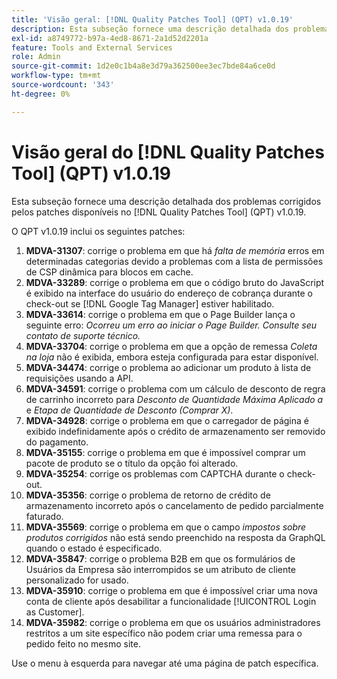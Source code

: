 ```yaml
---
title: 'Visão geral: [!DNL Quality Patches Tool] (QPT) v1.0.19'
description: Esta subseção fornece uma descrição detalhada dos problemas corrigidos pelos patches disponíveis no [!DNL Quality Patches Tool] (QPT) v1.0.19.
exl-id: a8749772-b97a-4ed8-8671-2a1d52d2201a
feature: Tools and External Services
role: Admin
source-git-commit: 1d2e0c1b4a8e3d79a362500ee3ec7bde84a6ce0d
workflow-type: tm+mt
source-wordcount: '343'
ht-degree: 0%

---
```


# Visão geral do [!DNL Quality Patches Tool] (QPT) v1.0.19

Esta subseção fornece uma descrição detalhada dos problemas corrigidos pelos patches disponíveis no [!DNL Quality Patches Tool] (QPT) v1.0.19.

O QPT v1.0.19 inclui os seguintes patches:

1. **MDVA-31307**: corrige o problema em que há *falta de memória* erros em determinadas categorias devido a problemas com a lista de permissões de CSP dinâmica para blocos em cache.
1. **MDVA-33289**: corrige o problema em que o código bruto do JavaScript é exibido na interface do usuário do endereço de cobrança durante o check-out se [!DNL Google Tag Manager] estiver habilitado.
1. **MDVA-33614**: corrige o problema em que o Page Builder lança o seguinte erro: *Ocorreu um erro ao iniciar o Page Builder. Consulte seu contato de suporte técnico.*
1. **MDVA-33704**: corrige o problema em que a opção de remessa *Coleta na loja* não é exibida, embora esteja configurada para estar disponível.
1. **MDVA-34474**: corrige o problema ao adicionar um produto à lista de requisições usando a API.
1. **MDVA-34591**: corrige o problema com um cálculo de desconto de regra de carrinho incorreto para *Desconto de Quantidade Máxima Aplicado a* e *Etapa de Quantidade de Desconto (Comprar X)*.
1. **MDVA-34928**: corrige o problema em que o carregador de página é exibido indefinidamente após o crédito de armazenamento ser removido do pagamento.
1. **MDVA-35155**: corrige o problema em que é impossível comprar um pacote de produto se o título da opção foi alterado.
1. **MDVA-35254**: corrige os problemas com CAPTCHA durante o check-out.
1. **MDVA-35356**: corrige o problema de retorno de crédito de armazenamento incorreto após o cancelamento de pedido parcialmente faturado.
1. **MDVA-35569**: corrige o problema em que o campo *impostos sobre produtos corrigidos* não está sendo preenchido na resposta da GraphQL quando o estado é especificado.
1. **MDVA-35847**: corrige o problema B2B em que os formulários de Usuários da Empresa são interrompidos se um atributo de cliente personalizado for usado.
1. **MDVA-35910**: corrige o problema em que é impossível criar uma nova conta de cliente após desabilitar a funcionalidade [!UICONTROL Login as Customer].
1. **MDVA-35982**: corrige o problema em que os usuários administradores restritos a um site específico não podem criar uma remessa para o pedido feito no mesmo site.

Use o menu à esquerda para navegar até uma página de patch específica.
